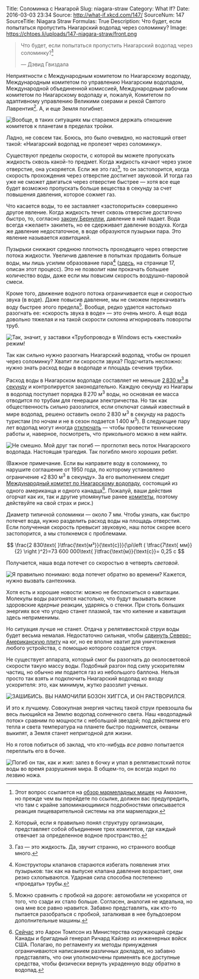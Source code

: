 Title: Соломинка с Ниагарой
Slug: niagara-straw
Category: What If?
Date: 2016-03-03 23:34
Source: http://what-if.xkcd.com/147/
SourceNum: 147
SourceTitle: Niagara Straw
Formulas: True
Description: Что будет, если попытаться пропустить Ниагарский водопад через соломинку?
Image: https://chtoes.li/uploads/147-niagara-straw/front.png

> Что будет, если попытаться пропустить Ниагарский водопад через соломинку?[^1]
>
> — Дэвид Гвиздала

[^1]: Этот вопрос ссылается на [обзор мармеладных мишек][1] на Амазоне, но прежде чем вы перейдете по ссылке, должен вас предупредить, что там с крайне запоминающимися подробностями описывается реакция пищеварительной системы на эти мармеладки.

Неприятности с Международным комитетом по Ниагарскому водопаду, Международным комитетом по управлению Ниагарским водопадом, Международной объединенной комиссией, Международным рабочим комитетом по Ниагарскому водопаду и, пожалуй, Комитетом по адаптивному управлению Великими озерами и рекой Святого Лаврентия[^2]. А, и еще Земля погибнет.

[^2]: Который, если я правильно понял структуру организации, представляет собой объединение трех комитетов, где каждый отвечает за определенное водное пространство.

![](/uploads/147-niagara-straw/consequences_ru.png "Вообще, в таких ситуациях мы стараемся держать отношение комитетов к планетам в пределах тройки.")

Ладно, не совсем так. Боюсь, это было очевидно, но настоящий ответ такой: «Ниагарский водопад не пролезет через соломинку».

Существуют пределы скорости, с которой вы можете пропускать жидкость сквозь какой-то предмет. Когда жидкость качают через узкое отверстие, она ускоряется. Если же это газ[^3], то он застопорится, когда скорость прохождения через отверстие достигнет звуковой. И тогда газ уже не сможет двигаться через отверстие быстрее&nbsp;— хотя все еще будет возможно пропускать больше вещества в секунду за счет повышения давления, которое сожмет газ.

[^3]: Газ — это жидкость. Да, звучит странно, но странного вообще много.

Что касается воды, то ее заставляет «застопориться» совершенно другое явление. Когда жидкость течет сквозь отверстие достаточно быстро, то, согласно [закону Бернулли][2], давление в ней падает. Вода всегда «желает» закипеть, но ее сдерживает давление воздуха. Когда же давление недостаточное, в воде образуются пузырьки пара. Это явление называется *кавитацией*.

Пузырьки снижают среднюю плотность проходящего через отверстие потока жидкости. Увеличив давление в попытках продавить больше воды, мы лишь усилим образование пара[^4] ([здесь][3], на странице 17, описан этот процесс). Это не позволит нам прокачать большее количество воды, даже если мы повысим скорость воздушно-паровой смеси.

[^4]: Конструкторы клапанов стараются избегать появления этих пузырьков: так как на выпуске клапана давление возрастает, они резко схлопываются. Ударная сила способна постепенно «проедать» трубы.

Кроме того, движение водного потока ограничивается еще и скоростью звука (в воде). Даже повысив давление, мы не сможем перекачивать воду быстрее этого предела[^5]. Вообще, редко удается настолько разогнать ее: «скорость звука в воде»&nbsp;— это очень много. А еще вода довольно тяжелая и на такой скорости склонна игнорировать повороты труб.

[^5]: Можно сравнить с пробкой на дороге: автомобили не ускорятся от того, что сзади их стало больше. Согласен, аналогия не идеальна, но она мне все равно нравится. Забавно представлять, как кто-то пытается разобраться с пробкой, заталкивая в нее бульдозером дополнительные машины.

![](/uploads/147-niagara-straw/waterjet_ru.png "Так, значит, у заставки «Трубопровод» в Windows есть «жесткий» режим!")

Так как сильно нужно разогнать Ниагарский водопад, чтобы он прошел через соломинку? Хватит ли скорости звука? Подсчитать несложно: нужно знать расход воды в водопаде и площадь сечения трубки.

Расход воды в Ниагарском водопаде составляет не меньше [2&thinsp;830&nbsp;м<sup>3</sup> в секунду][4] и контролируется законодательно. Каждую секунду из Ниагары в водопад поступает порядка 8&thinsp;270&nbsp;м<sup>3</sup> воды, но основная ее масса отводится по трубам для генерации электричества. Но так как общественность сильно разозлится, если отключат самый известный в мире водопад, решено оставить около 2&thinsp;830&nbsp;м<sup>3</sup> в секунду на радость туристам (по ночам и не в сезон подается 1&thinsp;400&nbsp;м<sup>3</sup>). В следующие пару лет водопад могут иногда [отключать][5]&nbsp;— чтобы провести технические работы и, наверное, посмотреть, что прикольного можно в нем найти.

![](/uploads/147-niagara-straw/find_ru.png "Не смешно. Мой друг так погиб — проглотил весь поток Ниагарского водопада. Настоящая трагедия. Так погибло много хороших ребят.")

(Важное примечание. Если вы направите воду в соломинку, то нарушите соглашение от 1950&nbsp;года, по которому установлено ограничение «2&thinsp;830&nbsp;м<sup>3</sup> в секунду». За его выполнением следит [Международный комитет по Ниагарскому водопаду][6], состоящий из одного американца и одного канадца[^6]. Пожалуй, ваши действия огорчат как их, так и другие упомянутые ранее [комитеты][8], поэтому действуйте на свой страх и риск.)

[^6]: [Сейчас][7] это Аарон Томпсон из Министерства окружающей среды Канады и бригадный генерал Ричард Кайзер из инженерных войск США. Полагаю, по регламенту их методы принуждения ограничиваются написанием различных докладов, но забавно представлять, что они уполномочены применять все доступные средства, чтобы физически вернуть украденную воду обратно в водопад.

Диаметр типичной соломинки&nbsp;— около 7&nbsp;мм. Чтобы узнать, как быстро потечет вода, нужно разделить расход воды на площадь отверстия. Если полученная скорость превысит звуковую, наш поток скорее всего застопорится, а мы столкнемся с проблемами.

$$ \frac{2 830\text{ }\tfrac{\text{м³}}{\text{с}}}{\pi\left ( \tfrac{7\text{ мм}}{2} \right )^2}=73 600 000\text{ }\tfrac{\text{м}}{\text{с}}= 0,25 c $$

Получается, наша вода потечет со скоростью в четверть *световой*.

![](/uploads/147-niagara-straw/yikes_ru.png "Я правильно понимаю: вода потечет обратно во времени? Кажется, нужно вызвать сантехника.")

Хотя есть и хорошие новости: можно не беспокоиться о кавитации. Молекулы воды разгонятся настолько, что будут вызывать всякие здоровские *ядерные* реакции, ударяясь о стенки. При столь больших энергиях все что угодно станет плазмой, так что кипение и кавитация здесь неприменимы.

Но ситуация лучше не станет. Отдача у релятивистской струи воды будет весьма немалая. Недостаточно сильная, чтобы [сдвинуть Северо-Американскую плиту][9] на юг, но ее вполне хватит для уничтожения любого устройства, с помощью которого создается струя.

Не существует аппарата, который смог бы разогнать до околосветовой скорости такую массу воды. Подобный разгон под силу ускорителям частиц, но обычно им подается газ из небольшого баллона. Нельзя просто так взять и подключить Ниагарский водопад ко входу ускорителя: это, как минимум, жутко разозлит ученых.

![](/uploads/147-niagara-straw/mad_ru.png "ЗАШИБИСЬ. ВЫ НАМОЧИЛИ БОЗОН ХИГГСА, И ОН РАСТВОРИЛСЯ.")

И это к лучшему. Совокупная энергия частиц такой струи превзошла бы весь льющийся на Землю водопад солнечного света. Наш «водопадный поток» сравним по мощности с небольшой звездой; под действием его тепла и света температура на планете быстро поднимется, океаны выкипят, а Земля станет непригодной для жизни.

Но я готов побиться об заклад, что кто-нибудь *все равно* попытается переплыть его в бочке.

![](/uploads/147-niagara-straw/barrel_ru.png "Погиб он так, как и жил: залез в бочку и упал в релятивистский поток воды во время разрушения мира. В общем-то, он всегда ходил по лезвию ножа.")

[1]: http://www.amazon.com/review/R3FTHSH0UNRHOH "Отзыв Кристины Торок (англ.) | Amazon"

[2]: https://ru.wikipedia.org/wiki/Закон_Бернулли "Закон Бернулли | Википедия"

[3]: http://www.controlglobal.com/assets/Media/MediaManager/RefBook_Cashco_Fluid.pdf "Введение в потоки жидкостей в применении к дроссельным клапанам (англ.) | Cashco"

[4]: http://niagara.nypa.gov/ALP%20working%20documents/finalreports/html/IS23WL.htm "Исследование флуктуаций уровня воды и интенсивности потока реки Ниагара. Заключительный отчет (англ.) | New York Power Authority"

[5]: http://www.buffalonews.com/city-region/niagara-falls/niagara-falls-is-going-to-go-dry-x2013-again-20160123 "Ниагарский водопад отключат. Опять (англ.) | The Buffalo News"

[6]: http://www.appointments-nominations.gc.ca/prflOrg.asp?OrgID=INNC&lang=eng "Международный комитет по Ниагарскому водопаду (англ.) | Правительство Канады"

[7]: http://ijc.org/files/tinymce/uploaded/INBC/20150910_NiagaraPublicMeetingPresentation_Final.pdf "Презентация со дня открытых дверей Международного комитета по управлению Ниагарским водопадом (англ.) | International Niagara Board of Control"

[8]: http://www.ijc.org/en_/inbc "Международный комитет по управлению Ниагарским водопадом (англ.) | International Niagara Board of Control"

[9]: https://chtoes.li/go-west/ "Кануть в Лету | Что если?"